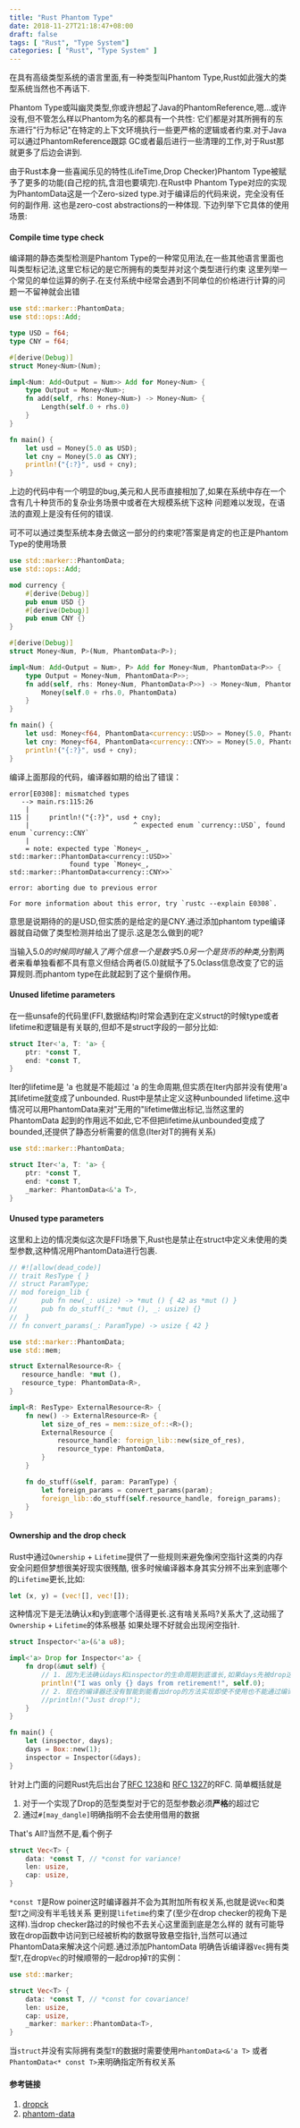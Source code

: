 ```yaml
---
title: "Rust Phantom Type"
date: 2018-11-27T21:18:47+08:00
draft: false
tags: [ "Rust", "Type System"]
categories: [ "Rust", "Type System" ]
---
```

在具有高级类型系统的语言里面,有一种类型叫Phantom Type,Rust如此强大的类型系统当然也不再话下.

Phantom Type或叫幽灵类型,你或许想起了Java的PhantomReference,嗯...或许没有,但不管怎么样以Phantom为名的都具有一个共性:
它们都是对其所拥有的东东进行"行为标记"在特定的上下文环境执行一些更严格的逻辑或者约束.对于Java可以通过PhantomReference跟踪
GC或者最后进行一些清理的工作,对于Rust那就更多了后边会讲到.

由于Rust本身一些喜闻乐见的特性(LifeTime,Drop Checker)Phantom Type被赋予了更多的功能(自己挖的抗,含泪也要填完).在Rust中
Phantom Type对应的实现为PhantomData这是一个Zero-sized type.对于编译后的代码来说，完全没有任何的副作用.
这也是zero-cost abstractions的一种体现.
下边列举下它具体的使用场景:
#### Compile time type check
编译期的静态类型检测是Phantom Type的一种常见用法,在一些其他语言里面也叫类型标记法,这里它标记的是它所拥有的类型并对这个类型进行约束
这里列举一个常见的单位运算的例子.在支付系统中经常会遇到不同单位的价格进行计算的问题一不留神就会出错
```rust
use std::marker::PhantomData;
use std::ops::Add;

type USD = f64;
type CNY = f64;

#[derive(Debug)]
struct Money<Num>(Num);

impl<Num: Add<Output = Num>> Add for Money<Num> {
    type Output = Money<Num>;
    fn add(self, rhs: Money<Num>) -> Money<Num> {
        Length(self.0 + rhs.0)
    }
}

fn main() {
    let usd = Money(5.0 as USD);
    let cny = Money(5.0 as CNY);
    println!("{:?}", usd + cny);
}
```
上边的代码中有一个明显的bug,美元和人民币直接相加了,如果在系统中存在一个含有几十种货币的复杂业务场景中或者在大规模系统下这种
问题难以发现，在语法的直观上是没有任何的错误.

可不可以通过类型系统本身去做这一部分的约束呢?答案是肯定的也正是Phantom Type的使用场景

```rust
use std::marker::PhantomData;
use std::ops::Add;

mod currency {
    #[derive(Debug)]
    pub enum USD {}
    #[derive(Debug)]
    pub enum CNY {}
}

#[derive(Debug)]
struct Money<Num, P>(Num, PhantomData<P>);

impl<Num: Add<Output = Num>, P> Add for Money<Num, PhantomData<P>> {
    type Output = Money<Num, PhantomData<P>>;
    fn add(self, rhs: Money<Num, PhantomData<P>>) -> Money<Num, PhantomData<P>> {
        Money(self.0 + rhs.0, PhantomData)
    }
}

fn main() {
    let usd: Money<f64, PhantomData<currency::USD>> = Money(5.0, PhantomData);
    let cny: Money<f64, PhantomData<currency::CNY>> = Money(5.0, PhantomData);
    println!("{:?}", usd + cny); 
}
```
编译上面那段的代码，编译器如期的给出了错误：
```
error[E0308]: mismatched types
   --> main.rs:115:26
    |
115 |     println!("{:?}", usd + cny);    
    |                          ^ expected enum `currency::USD`, found enum `currency::CNY`
    |
    = note: expected type `Money<_, std::marker::PhantomData<currency::USD>>`
               found type `Money<_, std::marker::PhantomData<currency::CNY>>`

error: aborting due to previous error

For more information about this error, try `rustc --explain E0308`.
```
意思是说期待的的是USD,但实质的是给定的是CNY.通过添加phantom type编译器就自动做了类型检测并给出了提示.这是怎么做到的呢?

当输入5.0$的时候同时输入了两个信息一个是数字5.0另一个是货币的种类$,分割两者来看单独看都不具有意义但结合两者(5.0$)$就赋予了5.0class信息改变了它的运算规则.而phantom type在此就起到了这个量纲作用。

#### Unused lifetime parameters
在一些unsafe的代码里(FFI,数据结构)时常会遇到在定义struct的时候type或者lifetime和逻辑是有关联的,但却不是struct字段的一部分比如:
```rust
struct Iter<'a, T: 'a> {
    ptr: *const T,
    end: *const T,
}
```
Iter的lifetime是 'a 也就是不能超过 'a 的生命周期,但实质在Iter内部并没有使用'a 其lifetime就变成了unbounded.
Rust中是禁止定义这种unbounded lifetime.这中情况可以用PhantomData来对"无用的"lifetime做出标记,当然这里的PhantomData
起到的作用远不如此,它不但把lifetime从unbounded变成了bounded,还提供了静态分析需要的信息(Iter对T的拥有关系)
```rust
use std::marker::PhantomData;

struct Iter<'a, T: 'a> {
    ptr: *const T,
    end: *const T,
    _marker: PhantomData<&'a T>,
}
```
#### Unused type parameters
这里和上边的情况类似这次是FFI场景下,Rust也是禁止在struct中定义未使用的类型参数,这种情况用PhantomData进行包裹.
```rust
// #![allow(dead_code)]
// trait ResType { }
// struct ParamType;
// mod foreign_lib {
//      pub fn new(_: usize) -> *mut () { 42 as *mut () }
//      pub fn do_stuff(_: *mut (), _: usize) {}
//  }
// fn convert_params(_: ParamType) -> usize { 42 }

use std::marker::PhantomData;
use std::mem;

struct ExternalResource<R> {
   resource_handle: *mut (),
   resource_type: PhantomData<R>,
}

impl<R: ResType> ExternalResource<R> {
    fn new() -> ExternalResource<R> {
        let size_of_res = mem::size_of::<R>();
        ExternalResource {
            resource_handle: foreign_lib::new(size_of_res),
            resource_type: PhantomData,
        }
    }

    fn do_stuff(&self, param: ParamType) {
        let foreign_params = convert_params(param);
        foreign_lib::do_stuff(self.resource_handle, foreign_params);
    }
}
```
#### Ownership and the drop check
Rust中通过`Ownership` + `Lifetime`提供了一些规则来避免像闲空指针这类的内存安全问题但梦想很美好现实很残酷,
很多时候编译器本身其实分辨不出来到底哪个的`Lifetime`更长,比如:
```rust
let (x, y) = (vec![], vec![]);
```
这种情况下是无法确认x和y到底哪个活得更长.这有啥关系吗?关系大了,这动摇了`Ownership` + `Lifetime`的体系根基
如果处理不好就会出现闲空指针.
```rust
struct Inspector<'a>(&'a u8);

impl<'a> Drop for Inspector<'a> {
    fn drop(&mut self) {
        // 1. 因为无法确认days和inspector的生命周期到底谁长,如果days先被drop这里就会构成闲空指针
        println!("I was only {} days from retirement!", self.0);
        // 2. 现在的编译器还没有智能到能看出drop的方法实现即使不使用也不能通过编译
        //println!("Just drop!");
    }
}

fn main() {
    let (inspector, days);
    days = Box::new(1);
    inspector = Inspector(&days);
}
```
针对上门面的问题Rust先后出台了[RFC 1238](https://github.com/rust-lang/rfcs/blob/master/text/1238-nonparametric-dropck.md)和
[RFC 1327](https://github.com/rust-lang/rfcs/blob/master/text/1327-dropck-param-eyepatch.md)的RFC.
简单概括就是

1. 对于一个实现了Drop的范型类型对于它的范型参数必须**严格**的超过它
2. 通过`#[may_dangle]`明确指明不会去使用借用的数据

That's All?当然不是,看个例子
```rust
struct Vec<T> {
    data: *const T, // *const for variance!
    len: usize,
    cap: usize,
}
```
`*const T`是Row poiner这时编译器并不会为其附加所有权关系,也就是说`Vec`和类型`T`之间没有半毛钱关系
更别提`lifetime`约束了(至少在drop checker的视角下是这样).当drop checker路过的时候也不去关心这里面到底是怎么样的
就有可能导致在drop函数中访问到已经被析构的数据导致悬空指针,当然可以通过PhantomData来解决这个问题.通过添加PhantomData
明确告诉编译器`Vec`拥有类型`T`,在drop`Vec`的时候顺带的一起drop掉`T`的实例：
```rust
use std::marker;

struct Vec<T> {
    data: *const T, // *const for covariance!
    len: usize,
    cap: usize,
    _marker: marker::PhantomData<T>,
}
```
当`struct`并没有实际拥有类型`T`的数据时需要使用`PhantomData<&'a T>` 或者 `PhantomData<* const T>`来明确指定所有权关系
#### 参考链接
1. [dropck](https://doc.rust-lang.org/nomicon/dropck.html)
2. [phantom-data](https://doc.rust-lang.org/nomicon/phantom-data.html#phantomdata)